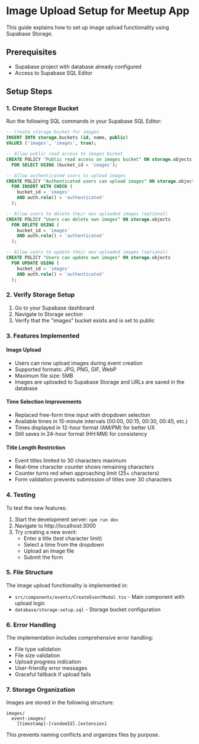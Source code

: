 # Image Upload Setup for Meetup App

This guide explains how to set up image upload functionality using Supabase Storage.

## Prerequisites

- Supabase project with database already configured
- Access to Supabase SQL Editor

## Setup Steps

### 1. Create Storage Bucket

Run the following SQL commands in your Supabase SQL Editor:

```sql
-- Create storage bucket for images
INSERT INTO storage.buckets (id, name, public)
VALUES ('images', 'images', true);

-- Allow public read access to images bucket
CREATE POLICY "Public read access on images bucket" ON storage.objects
  FOR SELECT USING (bucket_id = 'images');

-- Allow authenticated users to upload images
CREATE POLICY "Authenticated users can upload images" ON storage.objects
  FOR INSERT WITH CHECK (
    bucket_id = 'images' 
    AND auth.role() = 'authenticated'
  );

-- Allow users to delete their own uploaded images (optional)
CREATE POLICY "Users can delete own images" ON storage.objects
  FOR DELETE USING (
    bucket_id = 'images' 
    AND auth.role() = 'authenticated'
  );

-- Allow users to update their own uploaded images (optional)
CREATE POLICY "Users can update own images" ON storage.objects
  FOR UPDATE USING (
    bucket_id = 'images' 
    AND auth.role() = 'authenticated'
  );
```

### 2. Verify Storage Setup

1. Go to your Supabase dashboard
2. Navigate to Storage section
3. Verify that the "images" bucket exists and is set to public

### 3. Features Implemented

#### Image Upload
- Users can now upload images during event creation
- Supported formats: JPG, PNG, GIF, WebP
- Maximum file size: 5MB
- Images are uploaded to Supabase Storage and URLs are saved in the database

#### Time Selection Improvements
- Replaced free-form time input with dropdown selection
- Available times in 15-minute intervals (00:00, 00:15, 00:30, 00:45, etc.)
- Times displayed in 12-hour format (AM/PM) for better UX
- Still saves in 24-hour format (HH:MM) for consistency

#### Title Length Restriction
- Event titles limited to 30 characters maximum
- Real-time character counter shows remaining characters
- Counter turns red when approaching limit (25+ characters)
- Form validation prevents submission of titles over 30 characters

### 4. Testing

To test the new features:

1. Start the development server: `npm run dev`
2. Navigate to http://localhost:3000
3. Try creating a new event:
   - Enter a title (test character limit)
   - Select a time from the dropdown
   - Upload an image file
   - Submit the form

### 5. File Structure

The image upload functionality is implemented in:
- `src/components/events/CreateEventModal.tsx` - Main component with upload logic
- `database/storage-setup.sql` - Storage bucket configuration

### 6. Error Handling

The implementation includes comprehensive error handling:
- File type validation
- File size validation  
- Upload progress indication
- User-friendly error messages
- Graceful fallback if upload fails

### 7. Storage Organization

Images are stored in the following structure:
```
images/
  event-images/
    [timestamp]-[randomId].[extension]
```

This prevents naming conflicts and organizes files by purpose.